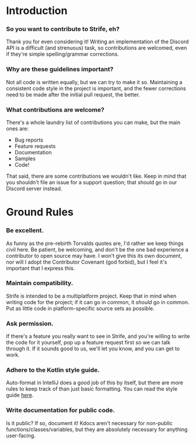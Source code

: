 # Introduction

### So you want to contribute to Strife, eh?

Thank you for even considering it! Writing an implementation of the Discord API is a difficult (and strenuous) task, 
so contributions are welcomed, even if they're simple spelling/grammar corrections. 

### Why are these guidelines important?

Not all code is written equally, but we can try to make it so. Maintaining a consistent code style in the project is important, and the fewer corrections need to be made after the initial pull request, the better.

### What contributions are welcome?

There's a whole laundry list of contributions you can make, but the main ones are:
- Bug reports
- Feature requests
- Documentation
- Samples
- Code!

That said, there are some contributions we wouldn't like. Keep in mind that you shouldn't file an issue for a support question; that should go in our Discord server instead.

# Ground Rules
### Be excellent.

As funny as the pre-rebirth Torvalds quotes are, I'd rather we keep things civil here. Be patient, be welcoming, and 
don't be the one bad experience a contributor to open source may have. I won't give this its own document, nor will I adopt the Contributor Covenant (god forbid), but I feel it's important that I express this.

### Maintain compatibility.

Strife is intended to be a multiplatform project. Keep that in mind when writing code for the project; if it can go in common, it *should* go in common. Put as little code in platform-specific source sets as possible.

### Ask permission.

If there's a feature you really want to see in Strife, and you're willing to write the code for it yourself, pop up a feature request first so we can talk through it. If it sounds good to us, we'll let you know, and you can get to work.

### Adhere to the Kotlin style guide.

Auto-format in IntelliJ does a good job of this by itself, but there are more rules to keep track of than just basic formatting. You can read the style guide [here](https://kotlinlang.org/docs/reference/coding-conventions.html).

### Write documentation for public code.

Is it public? If so, document it! Kdocs aren't necessary for non-public functions/classes/variables, but they are 
absolutely necessary for anything user-facing.
